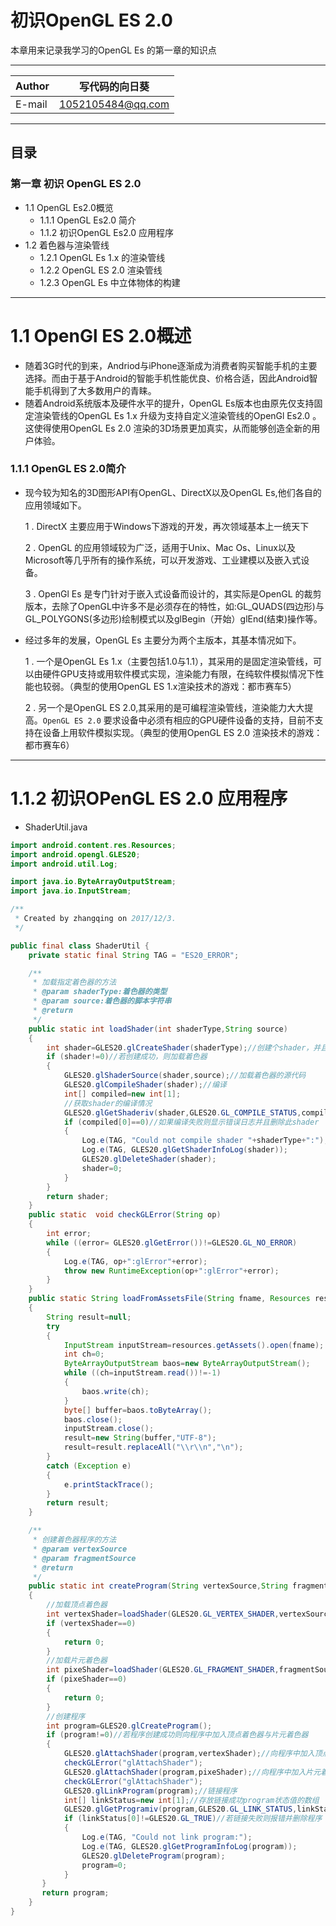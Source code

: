 初识OpenGL ES 2.0
=======
本章用来记录我学习的OpenGL Es 的第一章的知识点

***


|Author|写代码的向日葵|
|---|---|
|E-mail|1052105484@qq.com|

***

## 目录
### 第一章 初识 OpenGL ES 2.0
* 1.1 OpenGL Es2.0概览
  * 1.1.1 OpenGL Es2.0 简介
  * 1.1.2 初识OpenGL Es2.0 应用程序
* 1.2 着色器与渲染管线
  * 1.2.1 OpenGL Es 1.x 的渲染管线
  * 1.2.2 OpenGL ES 2.0 渲染管线
  * 1.2.3 OpenGL Es 中立体物体的构建
  
*****
    
# 1.1 OpenGl ES 2.0概述
* 随着3G时代的到来，Andriod与iPhone逐渐成为消费者购买智能手机的主要选择。而由于基于Android的智能手机性能优良、价格合适，因此Android智能手机得到了大多数用户的青睐。
* 随着Android系统版本及硬件水平的提升，OpenGL Es版本也由原先仅支持固定渲染管线的OpenGL Es 1.x 升级为支持自定义渲染管线的OpenGl Es2.0 。这使得使用OpenGL Es 2.0 渲染的3D场景更加真实，从而能够创造全新的用户体验。
        
### 1.1.1 OpenGL ES 2.0简介
* 现今较为知名的3D图形API有OpenGL、DirectX以及OpenGL Es,他们各自的应用领域如下。

    1 . DirectX 主要应用于Windows下游戏的开发，再次领域基本上一统天下
   
    2 . OpenGL 的应用领域较为广泛，适用于Unix、Mac Os、Linux以及Microsoft等几乎所有的操作系统，可以开发游戏、工业建模以及嵌入式设备。
   
    3 . OpenGl Es 是专门针对于嵌入式设备而设计的，其实际是OpenGL 的裁剪版本，去除了OpenGL中许多不是必须存在的特性，如:GL_QUADS(四边形)与GL_POLYGONS(多边形)绘制模式以及glBegin（开始）glEnd(结束)操作等。

* 经过多年的发展，OpenGL Es 主要分为两个主版本，其基本情况如下。

    1 . 一个是OpenGL Es 1.x（主要包括1.0与1.1），其采用的是固定渲染管线，可以由硬件GPU支持或用软件模式实现，渲染能力有限，在纯软件模拟情况下性能也较弱。（典型的使用OpenGL ES 1.x渲染技术的游戏：都市赛车5）
    
    2 . 另一个是OpenGL ES 2.0,其采用的是可编程渲染管线，渲染能力大大提高。`OpenGL ES 2.0`  要求设备中必须有相应的GPU硬件设备的支持，目前不支持在设备上用软件模拟实现。（典型的使用OpenGL ES 2.0 渲染技术的游戏：都市赛车6）
    
***
# 1.1.2 初识OPenGL ES 2.0 应用程序
 * ShaderUtil.java
 
````java
import android.content.res.Resources;
import android.opengl.GLES20;
import android.util.Log;

import java.io.ByteArrayOutputStream;
import java.io.InputStream;

/**
 * Created by zhangqing on 2017/12/3.
 */

public final class ShaderUtil {
    private static final String TAG = "ES20_ERROR";

    /**
     * 加载指定着色器的方法
     * @param shaderType:着色器的类型
     * @param source:着色器的脚本字符串
     * @return
     */
    public static int loadShader(int shaderType,String source)
    {
        int shader=GLES20.glCreateShader(shaderType);//创建个shader，并且记录其id
        if (shader!=0)//若创建成功，则加载着色器
        {
            GLES20.glShaderSource(shader,source);//加载着色器的源代码
            GLES20.glCompileShader(shader);//编译
            int[] compiled=new int[1];
            //获取shader的编译情况
            GLES20.glGetShaderiv(shader,GLES20.GL_COMPILE_STATUS,compiled,0);
            if (compiled[0]==0)//如果编译失败则显示错误日志并且删除此shader
            {
                Log.e(TAG, "Could not compile shader "+shaderType+":");
                Log.e(TAG, GLES20.glGetShaderInfoLog(shader));
                GLES20.glDeleteShader(shader);
                shader=0;
            }
        }
        return shader;
    }
    public static  void checkGLError(String op)
    {
        int error;
        while ((error= GLES20.glGetError())!=GLES20.GL_NO_ERROR)
        {
            Log.e(TAG, op+":glError"+error);
            throw new RuntimeException(op+":glError"+error);
        }
    }
    public static String loadFromAssetsFile(String fname, Resources resources)
    {
        String result=null;
        try
        {
            InputStream inputStream=resources.getAssets().open(fname);
            int ch=0;
            ByteArrayOutputStream baos=new ByteArrayOutputStream();
            while ((ch=inputStream.read())!=-1)
            {
                baos.write(ch);
            }
            byte[] buffer=baos.toByteArray();
            baos.close();
            inputStream.close();
            result=new String(buffer,"UTF-8");
            result=result.replaceAll("\\r\\n","\n");
        }
        catch (Exception e)
        {
            e.printStackTrace();
        }
        return result;
    }

    /**
     * 创建着色器程序的方法
     * @param vertexSource
     * @param fragmentSource
     * @return
     */
    public static int createProgram(String vertexSource,String fragmentSource)
    {
        //加载顶点着色器
        int vertexShader=loadShader(GLES20.GL_VERTEX_SHADER,vertexSource);
        if (vertexShader==0)
        {
            return 0;
        }
        //加载片元着色器
        int pixeShader=loadShader(GLES20.GL_FRAGMENT_SHADER,fragmentSource);
        if (pixeShader==0)
        {
            return 0;
        }
        //创建程序
        int program=GLES20.glCreateProgram();
        if (program!=0)//若程序创建成功则向程序中加入顶点着色器与片元着色器
        {
            GLES20.glAttachShader(program,vertexShader);//向程序中加入顶点着色器
            checkGLError("glAttachShader");
            GLES20.glAttachShader(program,pixeShader);//向程序中加入片元着色器
            checkGLError("glAttachShader");
            GLES20.glLinkProgram(program);//链接程序
            int[] linkStatus=new int[1];//存放链接成功program状态值的数组
            GLES20.glGetProgramiv(program,GLES20.GL_LINK_STATUS,linkStatus,0);
            if (linkStatus[0]!=GLES20.GL_TRUE)//若链接失败则报错并删除程序
            {
                Log.e(TAG, "Could not link program:");
                Log.e(TAG, GLES20.glGetProgramInfoLog(program));
                GLES20.glDeleteProgram(program);
                program=0;
            }
       }
       return program;
    }
}

    
